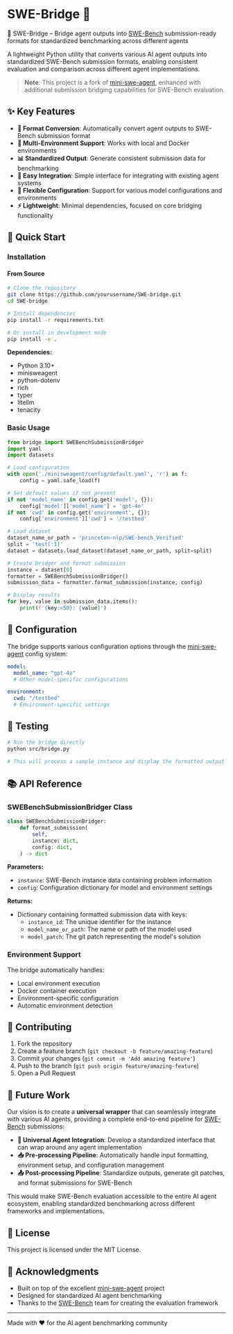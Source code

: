 # SWE-Bridge 🔄

🔄 SWE-Bridge – Bridge agent outputs into [SWE-Bench](https://github.com/SWE-bench/SWE-bench) submission-ready formats for standardized benchmarking across different agents

A lightweight Python utility that converts various AI agent outputs into standardized SWE-Bench submission formats, enabling consistent evaluation and comparison across different agent implementations.

> **Note**: This project is a fork of [mini-swe-agent](https://github.com/SWE-agent/mini-swe-agent), enhanced with additional submission bridging capabilities for SWE-Bench evaluation.

## ✨ Key Features

- **🔄 Format Conversion**: Automatically convert agent outputs to SWE-Bench submission format
- **🎯 Multi-Environment Support**: Works with local and Docker environments
- **📊 Standardized Output**: Generate consistent submission data for benchmarking
- **🔧 Easy Integration**: Simple interface for integrating with existing agent systems
- **📝 Flexible Configuration**: Support for various model configurations and environments
- **⚡ Lightweight**: Minimal dependencies, focused on core bridging functionality

## 🚀 Quick Start

### Installation

#### From Source
```bash
# Clone the repository
git clone https://github.com/yourusername/SWE-bridge.git
cd SWE-bridge

# Install dependencies
pip install -r requirements.txt

# Or install in development mode
pip install -e .
```

**Dependencies:**
- Python 3.10+
- minisweagent
- python-dotenv
- rich
- typer
- litellm
- tenacity

### Basic Usage

```python
from bridge import SWEBenchSubmissionBridger
import yaml
import datasets

# Load configuration
with open('./minisweagent/config/default.yaml', 'r') as f:
    config = yaml.safe_load(f)

# Set default values if not present
if not 'model_name' in config.get('model', {}):
    config['model']['model_name'] = 'gpt-4o'
if not 'cwd' in config.get('environment', {}):
    config['environment']['cwd'] = '/testbed'

# Load dataset
dataset_name_or_path = 'princeton-nlp/SWE-bench_Verified'
split = 'test[:1]'
dataset = datasets.load_dataset(dataset_name_or_path, split=split)

# Create bridger and format submission
instance = dataset[0]
formatter = SWEBenchSubmissionBridger()
submission_data = formatter.format_submission(instance, config)

# Display results
for key, value in submission_data.items():
    print(f'{key:<50}: {value}')
```

## 📖 Configuration

The bridge supports various configuration options through the [mini-swe-agent](https://github.com/SWE-agent/mini-swe-agent) config system:

```yaml
model:
  model_name: "gpt-4o"
  # Other model-specific configurations

environment:
  cwd: "/testbed"
  # Environment-specific settings
```

## 🧪 Testing

```bash
# Run the bridge directly
python src/bridge.py

# This will process a sample instance and display the formatted output
```

## 📚 API Reference

### SWEBenchSubmissionBridger Class

```python
class SWEBenchSubmissionBridger:
    def format_submission(
        self,
        instance: dict,
        config: dict,
    ) -> dict
```

**Parameters:**
- `instance`: SWE-Bench instance data containing problem information
- `config`: Configuration dictionary for model and environment settings

**Returns:**
- Dictionary containing formatted submission data with keys:
  - `instance_id`: The unique identifier for the instance
  - `model_name_or_path`: The name or path of the model used
  - `model_patch`: The git patch representing the model's solution

### Environment Support

The bridge automatically handles:
- Local environment execution
- Docker container execution
- Environment-specific configuration
- Automatic environment detection

## 🤝 Contributing

1. Fork the repository
2. Create a feature branch (`git checkout -b feature/amazing-feature`)
3. Commit your changes (`git commit -m 'Add amazing feature'`)
4. Push to the branch (`git push origin feature/amazing-feature`)
5. Open a Pull Request

## 🔮 Future Work

Our vision is to create a **universal wrapper** that can seamlessly integrate with various AI agents, providing a complete end-to-end pipeline for [SWE-Bench](https://github.com/SWE-bench/SWE-bench) submissions:

- **🔄 Universal Agent Integration**: Develop a standardized interface that can wrap around any agent implementation
- **📥 Pre-processing Pipeline**: Automatically handle input formatting, environment setup, and configuration management
- **📤 Post-processing Pipeline**: Standardize outputs, generate git patches, and format submissions for SWE-Bench

This would make SWE-Bench evaluation accessible to the entire AI agent ecosystem, enabling standardized benchmarking across different frameworks and implementations.

## 📄 License

This project is licensed under the MIT License.

## 🙏 Acknowledgments

- Built on top of the excellent [mini-swe-agent](https://github.com/SWE-agent/mini-swe-agent) project
- Designed for standardized AI agent benchmarking
- Thanks to the [SWE-Bench](https://github.com/SWE-bench/SWE-bench) team for creating the evaluation framework

---

Made with ❤️ for the AI agent benchmarking community
